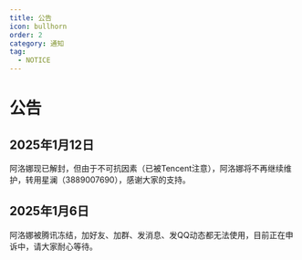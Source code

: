 ```yaml
---
title: 公告
icon: bullhorn
order: 2
category: 通知
tag:
  - NOTICE
---
```


# 公告

## 2025年1月12日

阿洛娜现已解封，但由于不可抗因素（已被Tencent注意），阿洛娜将不再继续维护，转用星澜（3889007690），感谢大家的支持。

## 2025年1月6日

阿洛娜被腾讯冻结，加好友、加群、发消息、发QQ动态都无法使用，目前正在申诉中，请大家耐心等待。